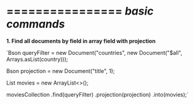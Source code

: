 ================
**_basic commands_**
================

**1. Find all documents by field in array field with projection**

`Bson queryFilter = new Document("countries", new Document("$all", Arrays.asList(country)));

Bson projection = new Document("title", 1);

List<Document> movies = new ArrayList<>();

moviesCollection
    .find(queryFilter)
    .projection(projection)
    .into(movies);`
